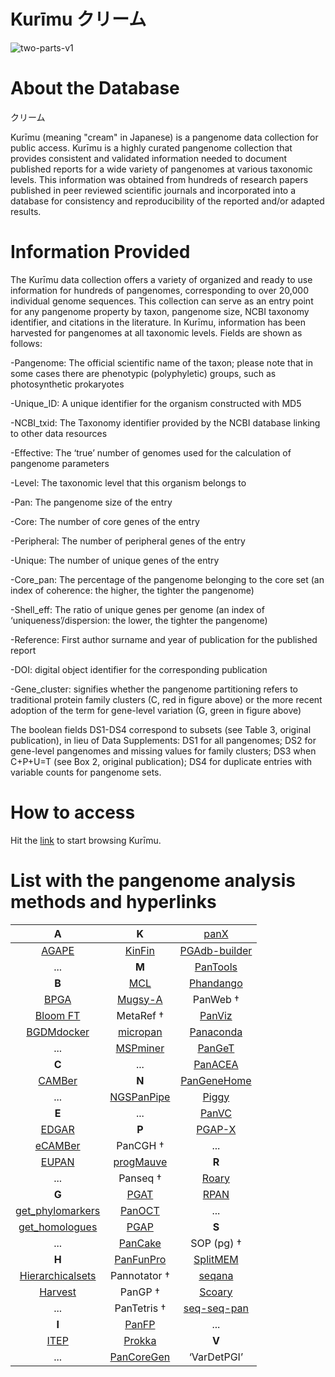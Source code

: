 # Kurīmu クリーム
![two-parts-v1](https://github.com/alexanmv/try1.github.io/assets/56640707/46531437-4246-4217-a932-07d81712711b)

# About the Database

クリーム


Kurīmu (meaning "cream" in Japanese) is a pangenome data collection for public access. Kurīmu is a highly curated pangenome collection that provides consistent and validated information needed to document published reports for a wide variety of pangenomes at various taxonomic levels. This information was obtained from hundreds of research papers published in peer reviewed scientific journals and incorporated into a database for consistency and reproducibility of the reported and/or adapted results.


# Information Provided

The Kurīmu data collection offers a variety of organized and ready to use information for hundreds of pangenomes, corresponding to over 20,000 individual genome sequences. This collection can serve as an entry point for any pangenome property by taxon, pangenome size, NCBI taxonomy identifier, and citations in the literature. In Kurīmu, information has been harvested for pangenomes at all taxonomic levels. Fields are shown as follows:

-Pangenome: The official scientific name of the taxon; please note that in some cases there are phenotypic (polyphyletic) groups, such as photosynthetic prokaryotes

-Unique_ID: A unique identifier for the organism constructed with MD5

-NCBI_txid: The Taxonomy identifier provided by the NCBI database linking to other data resources

-Effective: The ‘true’ number of genomes used for the calculation of pangenome parameters

-Level: The taxonomic level that this organism belongs to

-Pan: The pangenome size of the entry

-Core: The number of core genes of the entry

-Peripheral: The number of peripheral genes of the entry

-Unique: The number of unique genes of the entry

-Core_pan: The percentage of the pangenome belonging to the core set (an index of coherence: the higher, the tighter the pangenome)

-Shell_eff: The ratio of unique genes per genome (an index of ‘uniqueness’/dispersion: the lower, the tighter the pangenome)

-Reference: First author surname and year of publication for the published report

-DOI: digital object identifier for the corresponding publication

-Gene_cluster: signifies whether the pangenome partitioning refers to traditional protein family clusters (C, red in figure above) or the more recent adoption of the term for gene-level variation (G, green in figure above)

The boolean fields DS1-DS4 correspond to subsets (see Table 3, original publication), in lieu of Data Supplements: DS1 for all pangenomes; DS2 for gene-level pangenomes and missing values for family clusters; DS3 when C+P+U=T (see Box 2, original publication); DS4 for duplicate entries with variable counts for pangenome sets.

# How to access

Hit the [link](https://bcpl-certh.github.io/kurimu/) to start browsing Kurīmu.

# List with the pangenome analysis methods and hyperlinks

|A                                             |K|<span style="font-weight:normal">[panX](https://pangenome.org/)</span>|                                                                                      
| :--------------------------------------------: | :--------------------------------------------: | :--------------------------------------------: |                                                                                       
|[AGAPE](https://github.com/yeastgenome/AGAPE) | [KinFin](https://github.com/DRL/kinfin)|[PGAdb-builder](http://wgmlstdb.imst.nsysu.edu.tw/)|                              
|...|**M**|[PanTools](https://github.com/sheikhizadeh/pantools)|                                      
|**B**|[MCL](http://micans.org/mcl/)|[Phandango](https://github.com/jameshadfield/phandango)|                                      
|[BPGA](https://sourceforge.net/projects/bpgatool/)|[Mugsy-A](https://mugsy.sourceforge.net/)|PanWeb †|                                 
|[Bloom FT](https://github.com/GuillaumeHolley/BloomFilterTrie)|MetaRef †|[PanViz](https://github.com/thomasp85/PanViz)|                     
|[BGDMdocker](https://github.com/cgwyx/debian_prokka_panx_antismash_biodocker/)|[micropan](https://cran.r-project.org/web/packages/micropan/index.html)|[Panaconda](https://github.com/aswarren/pangenome_graphs)|                                          
|...|[MSPminer](https://www.enterome.com/downloads/)|[PanGeT](https://github.com/PanGeTv1/PanGeT)|                                                                                  
|**C**|...|[PanACEA](https://github.com/JCVenterInstitute/PanACEA/)|                                                                                   
|[CAMBer](http://bioputer.mimuw.edu.pl/camber/)|**N**|[PanGeneHome](https://pangenehome.lmge.uca.fr/)|                                      
|...|[NGSPanPipe](https://github.com/Biomedinformatics/NGSPanPipe)|[Piggy](https://github.com/harry-thorpe/piggy)|                                                                                 
|**E**|...|[PanVC](https://gitlab.com/dvalenzu/PanVC)|                                                                                    
|[EDGAR](https://www.uni-giessen.de/de/fbz/fb08/Inst/bioinformatik/software/EDGAR)|**P**|[PGAP-X](https://pgapx.zhaopage.com/)|   
|[eCAMBer](http://bioputer.mimuw.edu.pl/ecamber/)|PanCGH †|...|                                    
|[EUPAN](https://cgm.sjtu.edu.cn/eupan/index.html)|[progMauve](https://darlinglab.org/mauve/mauve.html)|**R**|                                 
|...|Panseq †|[Roary](http://sanger-pathogens.github.io/Roary/)|                                                                                 
|**G**|[PGAT](http://tools.uwgenomics.org/pgat/)|[RPAN](http://cgm.sjtu.edu.cn/3kricedb/)|                                                                                   
|[get_phylomarkers](https://github.com/vinuesa/get_phylomarkers)|[PanOCT](https://sourceforge.net/projects/panoct/)|...|                      
|[get_homologues](https://github.com/eead-csic-compbio/get_homologues)|[PGAP](https://sourceforge.net/projects/pgap/)|**S**|                
|...|[PanCake](https://bitbucket.org/CorinnaErnst/pancake/wiki/Home)|SOP (pg) †| 
|**H**|[PanFunPro](https://zenodo.org/record/7583)|[SplitMEM](https://sourceforge.net/projects/splitmem/)|
|[Hierarchicalsets](https://cran.r-project.org/web/packages/hierarchicalSets/index.html)|Pannotator †|[seqana](https://www.uni-ulm.de/en/in/institute-of-theoretical-computer-science/research/seqana.html)|
|[Harvest](https://github.com/marbl/harvest)|PanGP †|[Scoary](https://github.com/AdmiralenOla/Scoary)|
|...|PanTetris †|[seq-seq-pan](https://gitlab.com/rki_bioinformatics/seq-seq-pan)|
|**I**|[PanFP](https://github.com/srjun/PanFP)|...|
|[ITEP](https://hood-price.isbscience.org/)|[Prokka](http://www.vicbioinformatics.com/software.prokka.shtml)|**V**|
|...|[PanCoreGen](https://sourceforge.net/projects/pancoregen1/)|‘VarDetPGI’|

